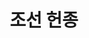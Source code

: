 ---
layout: hubs
key: Q484966
title: 조선 헌종
name: 조선 헌종
image: 
description: 24th King of Joseon Dynasty in Korean history
score: 4.193839250141542e-05
degree: 6
---